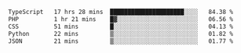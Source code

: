 <!--START_SECTION:waka-->

```txt
TypeScript   17 hrs 28 mins  █████████████████████░░░░   84.38 %
PHP          1 hr 21 mins    █▓░░░░░░░░░░░░░░░░░░░░░░░   06.56 %
CSS          51 mins         █░░░░░░░░░░░░░░░░░░░░░░░░   04.13 %
Python       22 mins         ▒░░░░░░░░░░░░░░░░░░░░░░░░   01.82 %
JSON         21 mins         ▒░░░░░░░░░░░░░░░░░░░░░░░░   01.77 %
```

<!--END_SECTION:waka-->
